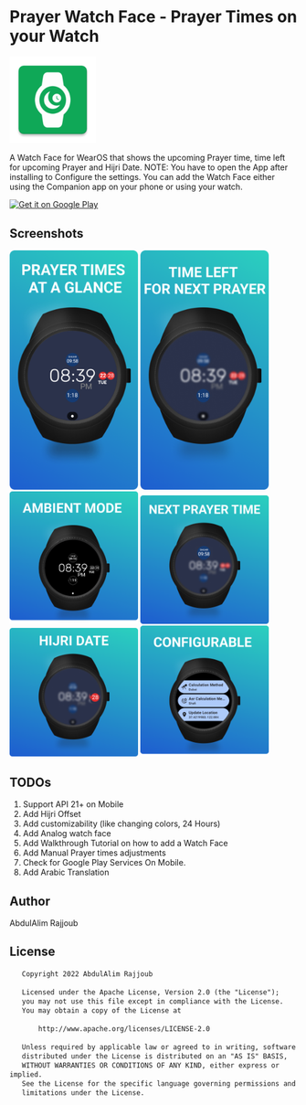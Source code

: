 # Prayer Watch Face - Prayer Times on your Watch

<img src="etc/logo.png" width="30%" height="30%" />

A Watch Face for WearOS that shows the upcoming Prayer time, time left for upcoming Prayer and Hijri
Date. NOTE: You have to open the App after installing to Configure the settings. You can add the
Watch Face either using the Companion app on your phone or using your watch.

<a href='https://play.google.com/store/apps/details?id=com.devlomi.prayerwatchface&pcampaignid=pcampaignidMKT-Other-global-all-co-prtnr-py-PartBadge-Mar2515-1'><img alt='Get it on Google Play' src='https://play.google.com/intl/en_us/badges/static/images/badges/en_badge_web_generic.png'/></a>

## Screenshots

<p float="left">
  <img src="etc/screenshot_1.png" width="225" /> 
  <img src="etc/screenshot_2.png" width="225" />
  <img src="etc/screenshot_3.png" width="225" />
  <img src="etc/screenshot_4.png" width="225" />
  <img src="etc/screenshot_5.png" width="225" />
  <img src="etc/screenshot_6.png" width="225" />
</p>

## TODOs

1. Support API 21+ on Mobile
2. Add Hijri Offset
3. Add customizability (like changing colors, 24 Hours)
4. Add Analog watch face
5. Add Walkthrough Tutorial on how to add a Watch Face
6. Add Manual Prayer times adjustments
7. Check for Google Play Services On Mobile.
8. Add Arabic Translation

## Author

AbdulAlim Rajjoub

## License

```
   Copyright 2022 AbdulAlim Rajjoub

   Licensed under the Apache License, Version 2.0 (the "License");
   you may not use this file except in compliance with the License.
   You may obtain a copy of the License at

       http://www.apache.org/licenses/LICENSE-2.0

   Unless required by applicable law or agreed to in writing, software
   distributed under the License is distributed on an "AS IS" BASIS,
   WITHOUT WARRANTIES OR CONDITIONS OF ANY KIND, either express or implied.
   See the License for the specific language governing permissions and
   limitations under the License.
```

